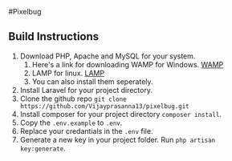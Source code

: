 #Pixelbug

Build Instructions
------------------
1. Download PHP, Apache and MySQL for your system.
    1. Here's a link for downloading WAMP for Windows. [WAMP](http://www.wampserver.com/en/)
    2. LAMP for linux. [LAMP](http://lamphowto.com/)
    3. You can also install them seperately.
2. Install Laravel for your project directory.
3. Clone the github repo ``git clone https://github.com/Vijayprasanna13/pixelbug.git``
4. Install composer for your project directory `composer install`.
5. Copy the `.env.example` to `.env`.
6. Replace your credantials in the `.env` file.
7. Generate a new key in your project folder. Run `php artisan key:generate`.

    
